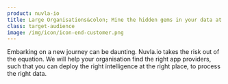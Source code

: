 ```yaml
---
product: nuvla-io
title: Large Organisations&colon; Mine the hidden gems in your data at the edge, within a secured ecosystem.
class: target-audience
image: /img/icon/icon-end-customer.png
---
```


Embarking on a new journey can be daunting. Nuvla.io takes the risk out of the equation. We will help your organisation find the right app providers, such that you can deploy the right intelligence at the right place, to process the right data.